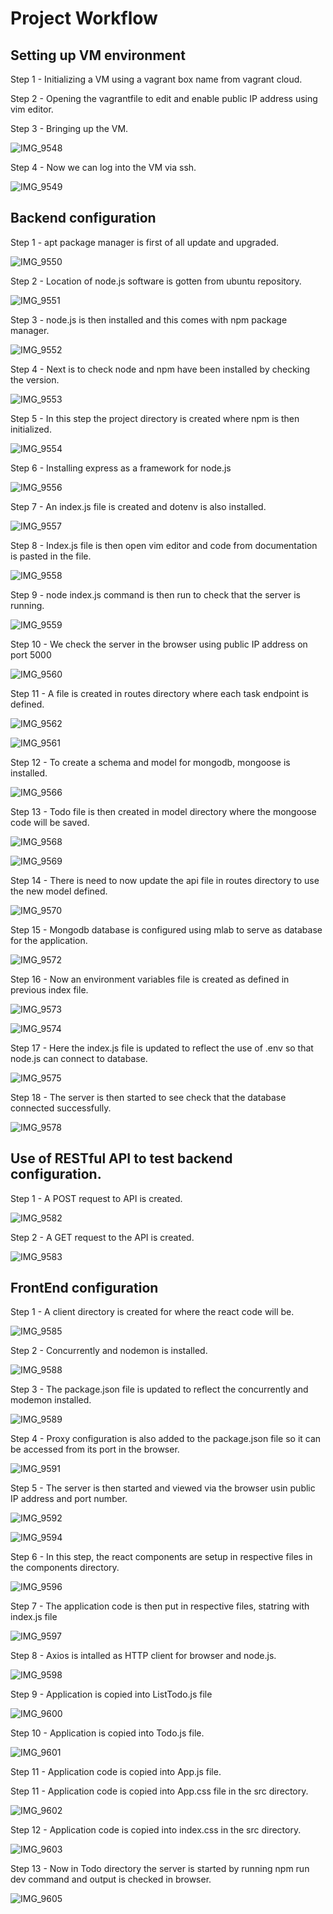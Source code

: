 # Project Workflow

## Setting up VM environment

Step 1 - Initializing a VM using a vagrant box name from vagrant cloud.

Step 2 - Opening the vagrantfile to edit and enable public IP address using vim editor.

Step 3 -  Bringing up the VM. 

![IMG_9548](https://user-images.githubusercontent.com/93732510/162269164-92d2de00-28bc-4e5f-906c-d0d18ac280f5.jpg)

Step 4 - Now we can log into the VM via ssh.

![IMG_9549](https://user-images.githubusercontent.com/93732510/162269671-f093186b-5525-4a60-8648-3310b25304ac.jpg)

## Backend configuration

Step 1 - apt package manager is first of all update and upgraded. 

![IMG_9550](https://user-images.githubusercontent.com/93732510/162272078-066e7b9d-d350-4f14-a669-8ed880936686.jpg)

Step 2 - Location of node.js software is gotten from ubuntu repository.

![IMG_9551](https://user-images.githubusercontent.com/93732510/162272621-00e09d56-d445-4bb0-849c-0ca3f787238e.jpg)

Step 3 - node.js is then installed and this comes with npm package manager.

![IMG_9552](https://user-images.githubusercontent.com/93732510/162273276-aeff9e05-84b1-4a05-91e4-11d18aacfecb.jpg)

Step 4 - Next is to check node and npm have been installed by checking the version. 

![IMG_9553](https://user-images.githubusercontent.com/93732510/162273725-a9c66577-9f51-4625-b7b7-a6f80f8ce23a.jpg)

Step 5 - In this step the project directory is created where npm is then initialized.

![IMG_9554](https://user-images.githubusercontent.com/93732510/162274447-ce2d36f1-a48f-4b20-88ca-8f1098a7684d.jpg)

Step 6 - Installing express as a framework for node.js

![IMG_9556](https://user-images.githubusercontent.com/93732510/162278775-52b7e848-b425-4174-a754-21f90dab3e65.jpg)

Step 7 - An index.js file is created and dotenv is also installed. 

![IMG_9557](https://user-images.githubusercontent.com/93732510/162279643-e4db31b2-01d8-4d18-a9dd-b56ddc80de77.jpg)

Step 8 - Index.js file is then open vim editor and code from documentation is pasted in the file.

![IMG_9558](https://user-images.githubusercontent.com/93732510/162280519-39c11bb5-0163-4bd5-b8d5-f5296773a494.jpg)

Step 9 - node index.js command is then run to check that the server is running. 

![IMG_9559](https://user-images.githubusercontent.com/93732510/162281147-2800a438-530e-472a-ad58-fb1f5ac84a75.jpg)

Step 10 - We check the server in the browser using public IP address on port 5000

![IMG_9560](https://user-images.githubusercontent.com/93732510/162281990-96981916-3ded-4070-9717-8de7b3b33e12.jpg)

Step 11 - A file is created in routes directory where each task endpoint is defined.

![IMG_9562](https://user-images.githubusercontent.com/93732510/162489784-c8dcb7f9-815e-4c85-9c8b-9a9610c1a88a.jpg)

![IMG_9561](https://user-images.githubusercontent.com/93732510/162489923-73176133-5c72-4d5f-92fc-5ca9a188b551.jpg)

Step 12 - To create a schema and model for mongodb, mongoose is installed. 

![IMG_9566](https://user-images.githubusercontent.com/93732510/162490546-cb257308-0a28-41f2-b712-2ceebc059852.jpg)

Step 13 - Todo file is then created in model directory where the mongoose code will be saved.

![IMG_9568](https://user-images.githubusercontent.com/93732510/162491348-c31108cc-e455-4c0b-ba7a-4aee3f7f5622.jpg)

![IMG_9569](https://user-images.githubusercontent.com/93732510/162491809-3cde710a-a92d-4e5d-85ce-32085b4bba48.jpg)

Step 14 - There is need to now update the api file in routes directory to use the new model defined.

![IMG_9570](https://user-images.githubusercontent.com/93732510/162502326-82a08720-8ac9-4d07-a56d-59f7208d0556.jpg)

Step 15 - Mongodb database is configured using mlab to serve as database for the application.

![IMG_9572](https://user-images.githubusercontent.com/93732510/162502779-a25037ea-fcc8-4a51-9a8f-cdf955f8cfb2.jpg)

Step 16 - Now an environment variables file is created as defined in previous index file. 

![IMG_9573](https://user-images.githubusercontent.com/93732510/162503441-520a2695-ae66-4097-bb61-da5b57084e3d.jpg)

![IMG_9574](https://user-images.githubusercontent.com/93732510/162503538-91617438-84f9-4b9c-82ae-31eb2c6d7aeb.jpg)

Step 17 - Here the index.js file is updated to reflect the use of .env so that node.js can connect to database.

![IMG_9575](https://user-images.githubusercontent.com/93732510/162503989-087e10b9-75a1-46b8-a3d2-f24bf243b741.jpg)

Step 18 - The server is then started to see check that the database connected successfully.

![IMG_9578](https://user-images.githubusercontent.com/93732510/162504963-20c98cf2-119b-40ba-8ace-bc405ae48fa7.jpg)

## Use of RESTful API to test backend configuration.

Step 1 - A POST request to API is created.

![IMG_9582](https://user-images.githubusercontent.com/93732510/162507880-8cba2a54-8644-4a4c-84c4-a22b57c84e91.jpg)

Step 2 - A GET request to the API is created. 

![IMG_9583](https://user-images.githubusercontent.com/93732510/162508047-8a5fb3c9-cc61-4bb5-8740-5842f08ea26f.jpg)

## FrontEnd configuration

Step 1 - A client directory is created for where the react code will be.

![IMG_9585](https://user-images.githubusercontent.com/93732510/162508653-1fe5deb2-1605-4192-bc80-5bc3a35df8dd.jpg)

Step 2 - Concurrently and nodemon is installed.

![IMG_9588](https://user-images.githubusercontent.com/93732510/162508899-a4f534a9-31de-4e9a-8da7-8047dfde8105.jpg)

Step 3 - The package.json file is updated to reflect the concurrently and modemon installed.

![IMG_9589](https://user-images.githubusercontent.com/93732510/162520650-be0be594-2631-4e0b-af5d-3aa0589d6124.jpg)

Step 4 - Proxy configuration is also added to the package.json file so it can be accessed from its port in the browser.

![IMG_9591](https://user-images.githubusercontent.com/93732510/162522542-0c2e1ae9-d5dc-499d-bb73-9c5a685e7366.jpg)

Step 5 -  The server is then started and viewed via the browser usin public IP address and port number.

![IMG_9592](https://user-images.githubusercontent.com/93732510/162524291-79e75c4f-5e4b-4c2f-b64d-ede1a1e5c3ba.jpg)

![IMG_9594](https://user-images.githubusercontent.com/93732510/162524464-2961d9b8-e86e-45ed-a470-56abb09da966.jpg)

Step 6 - In this step, the react components are setup in respective files in the components directory. 

![IMG_9596](https://user-images.githubusercontent.com/93732510/162525385-348dd3b4-f576-4137-985d-f1dcac3f9359.jpg)

Step 7 - The application code is then put in respective files, statring with index.js file

![IMG_9597](https://user-images.githubusercontent.com/93732510/162525861-852bece1-d5e4-4055-9238-ba55566d4a57.jpg)

Step 8 - Axios is intalled as HTTP client for browser and node.js.

![IMG_9598](https://user-images.githubusercontent.com/93732510/162526233-58ad7f76-f092-4427-ab23-f86746331ba4.jpg)

Step 9 - Application is copied into ListTodo.js file

![IMG_9600](https://user-images.githubusercontent.com/93732510/162526617-5b6696d7-eb83-47c8-b08e-fe896f7c8fdc.jpg)

Step 10 - Application is copied into Todo.js file.

![IMG_9601](https://user-images.githubusercontent.com/93732510/162526767-6cfb74b1-1284-468b-9c09-484e3b838c66.jpg)

Step 11 - Application code is copied into App.js file.

Step 11 - Application code is copied into App.css file in the src directory. 

![IMG_9602](https://user-images.githubusercontent.com/93732510/162526950-9df9da53-2da1-47e3-987e-0378cf4e1e15.jpg)

Step 12 - Application code is copied into index.css in the src directory. 

![IMG_9603](https://user-images.githubusercontent.com/93732510/162527171-d5ecdf76-aa57-4843-8915-9945069c0e55.jpg)

Step 13 - Now in Todo directory the server is started by running npm run dev command and output is checked in browser. 

![IMG_9605](https://user-images.githubusercontent.com/93732510/162529033-32dccbe1-9bf4-48c6-956c-2be0127baafd.jpg)

